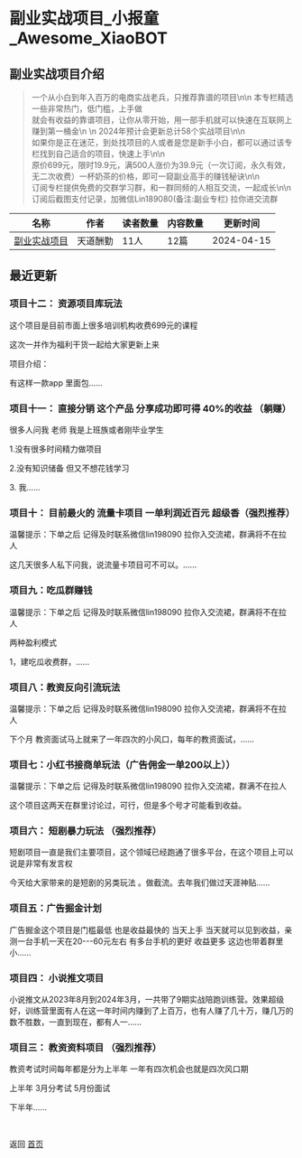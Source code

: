 # 副业实战项目_小报童_Awesome_XiaoBOT

## 副业实战项目介绍
> 一个从小白到年入百万的电商实战老兵，只推荐靠谱的项目\n\n 本专栏精选一些非常热门，低门槛，上手做  
就会有收益的靠谱项目，让你从零开始，用一部手机就可以快速在互联网上赚到第一桶金\n \n 2024年预计会更新总计58个实战项目\n\n  
如果你是正在迷茫，到处找项目的人或者是您是新手小白，都可以通过该专栏找到自己适合的项目，快速上手\n\n  
原价699元，限时19.9元，满500人涨价为39.9元（一次订阅，永久有效，无二次收费）一杯奶茶的价格，即可一窥副业高手的赚钱秘诀\n\n  
订阅专栏提供免费的交群学习群，和一群同频的人相互交流，一起成长\n\n 订阅后截图支付记录，加微信Lin189080(备注:副业专栏) 拉你进交流群  
  


|名称|作者|读者数量|内容数量|更新时间|
|---|---|---|---|---|
|[副业实战项目](https://xiaobot.net/p/sizhan?refer=9c3f1c95-a052-465a-9902-f6d75080262a)|天道酬勤|11人|12篇|2024-04-15|

## 最近更新
### 项目十二： 资源项目库玩法

这个项目是目前市面上很多培训机构收费699元的课程

这次一并作为福利干货一起给大家更新上来

项目介绍：

有这样一款app 里面包......

### 项目十一： 直接分销 这个产品 分享成功即可得 40%的收益 （躺赚）

很多人问我 老师 我是上班族或者刚毕业学生

1.没有很多时间精力做项目

2.没有知识储备 但又不想花钱学习

3\. 我......

### 项目十： 目前最火的 流量卡项目 一单利润近百元 超级香（强烈推荐）

温馨提示：下单之后 记得及时联系微信lin198090 拉你入交流裙，群满将不在拉人





这几天很多人私下问我，说流量卡项目可不可以。......

### 项目九：吃瓜群赚钱

温馨提示：下单之后 记得及时联系微信lin198090 拉你入交流裙，群满将不在拉人





两种盈利模式

1，建吃瓜收费群，......

### 项目八：教资反向引流玩法

温馨提示：下单之后 记得及时联系微信lin198090 拉你入交流裙，群满将不在拉人



下个月 教资面试马上就来了一年四次的小风口，每年的教资面试，......

### 项目七：小红书接商单玩法（广告佣金一单200以上））

温馨提示：下单之后 记得及时联系微信lin198090 拉你入交流裙，群满不在拉人



这个项目这两天在群里讨论过，可行，但是多个号才可能看到收益。

### 项目六： 短剧暴力玩法 （强烈推荐）

短剧项目一直是我们主要项目，这个领域已经跑通了很多平台，在这个项目上可以说是非常有发言权

今天给大家带来的是短剧的另类玩法 。做截流。去年我们做过天涯神贴......

### 项目五：广告掘金计划

广告掘金这个项目是门槛最低 也是收益最快的 当天上手 当天就可以见到收益，亲测一台手机一天在20---60元左右    有多台手机的更好 收益更多
这边也带着群里小......

### 项目四： 小说推文项目

小说推文从2023年8月到2024年3月，一共带了9期实战陪跑训练营。效果超级好，训练营里面有人在这一年时间内赚到了上百万，也有人赚了几十万，赚几万的数不胜数，一直到现在，都有人一......

### 项目三： 教资资料项目 （强烈推荐）

教资考试时间每年都是分为上半年 一年有四次机会也就是四次风口期  

上半年 3月分考试   5月份面试



下半年......


<a href="https://github.com/Reno9527/awesome-xiaobot" style="color: white; text-decoration: none;">awesome-xiaobot</a>

返回 [首页](../README.md)

